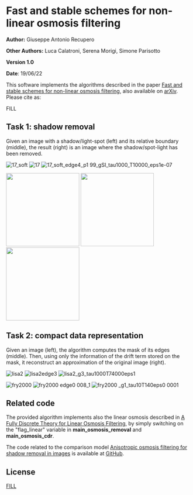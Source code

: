 # Fast and stable schemes for non-linear osmosis filtering

**Author:** Giuseppe Antonio Recupero

**Other Authors:** Luca Calatroni, Serena Morigi, Simone Parisotto

**Version 1.0**

**Date**: 19/06/22

This software implements the algorithms described in the paper [Fast and stable schemes for non-linear osmosis filtering](FILL), also available on [arXiv](https://arxiv.org/abs/2203.15570). Please cite as:

FILL

## Task 1: shadow removal

Given an image with a shadow/light-spot (left) and its relative boundary (middle), the result (right) is an image where the shadow/spot-light has been removed.

![17_soft](https://user-images.githubusercontent.com/103272764/174474017-d12c5095-c2a1-4f40-86a6-7650ff793633.png)
![17](https://user-images.githubusercontent.com/103272764/174474021-c24a49cb-a89a-40ad-91e8-469b10c91e29.png)
![17_soft_edge4_p1 99_gSI_tau1000_T10000_eps1e-07](https://user-images.githubusercontent.com/103272764/174474010-32a4a1c7-604f-429e-9c81-ea864e92cccd.png)

<img src="https://user-images.githubusercontent.com/103272764/174474053-9b472e8f-b83a-4ae5-a074-b8e57c9dfe3f.png" width="200"> <img src="https://user-images.githubusercontent.com/103272764/174474058-1e9a7047-dc22-4065-ae97-fd1727092fa5.png" width="200"> <img src="https://user-images.githubusercontent.com/103272764/174474046-31b72fcd-b3bd-4e09-8f3f-ecfd7f135584.png" width="200">

## Task 2: compact data representation

Given an image (left), the algorithm computes the mask of its edges (middle). Then, using only the information of the drift term stored on the mask, it reconstruct an approximation of the original image (right).

![lisa2](https://user-images.githubusercontent.com/103272764/174474256-c7b2838e-8b4a-4a56-a88c-8f868ce467d8.png)
![lisa2edge3](https://user-images.githubusercontent.com/103272764/174474250-cbb7dc99-2b3f-4b19-b673-7c4b4f38357e.png)
![lisa2_g3_tau1000T74000eps1](https://user-images.githubusercontent.com/103272764/174474237-1f0ba043-6da8-426c-94bf-18005148542b.png)

![fry2000](https://user-images.githubusercontent.com/103272764/174474331-2c6834e4-853f-4e0a-9fac-074603a28540.png)
![fry2000 edge0 008_1](https://user-images.githubusercontent.com/103272764/174474322-3dbca8be-50ae-4bbd-ad15-338cf241fd07.png)
![fry2000 _g1_tau10T140eps0 0001](https://user-images.githubusercontent.com/103272764/174474307-528d9851-882a-4ab4-9b9a-8300d0d0b8a0.png)

## Related code

The provided algorithm implements also the linear osmosis described in [A Fully Discrete Theory for Linear Osmosis Filtering](https://link.springer.com/chapter/10.1007/978-3-642-38267-3_31), by simply switching on the "flag_linear" variable in **main_osmosis_removal** and **main_osmosis_cdr**.

The code related to the comparison model [Anisotropic osmosis filtering for shadow removal in images](https://iopscience.iop.org/article/10.1088/1361-6420/ab08d2/meta) is available at [GitHub](https://github.com/simoneparisotto/anisotropic-osmosis-filter).

## License
[FILL](https://choosealicense.com/licenses/mit/)
